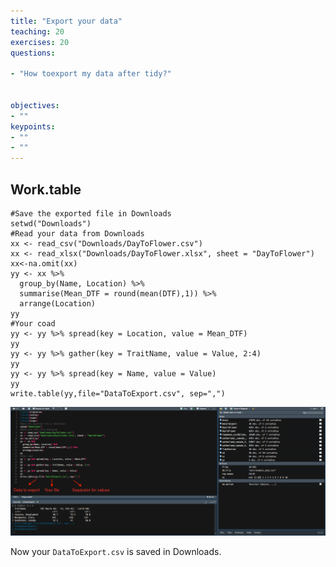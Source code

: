 ```yaml
---
title: "Export your data"
teaching: 20
exercises: 20
questions:

- "How toexport my data after tidy?"


objectives:
- ""
keypoints:
- ""
- ""
---
```

## Work.table

```
#Save the exported file in Downloads
setwd("Downloads")
#Read your data from Downloads
xx <- read_csv("Downloads/DayToFlower.csv")
xx <- read_xlsx("Downloads/DayToFlower.xlsx", sheet = "DayToFlower")
xx<-na.omit(xx)
yy <- xx %>%
  group_by(Name, Location) %>%
  summarise(Mean_DTF = round(mean(DTF),1)) %>% 
  arrange(Location)
yy
#Your coad
yy <- yy %>% spread(key = Location, value = Mean_DTF)
yy
yy <- yy %>% gather(key = TraitName, value = Value, 2:4)
yy
yy <- yy %>% spread(key = Name, value = Value)
yy
write.table(yy,file="DataToExport.csv", sep=",")
```
![Screenshot of main code listing](../fig/Export-data-1.png)

Now your `DataToExport.csv` is saved in Downloads.
